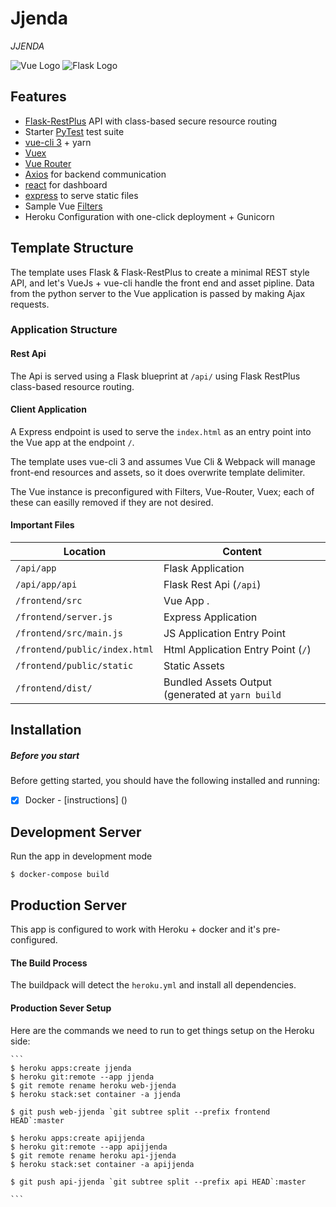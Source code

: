 # Jjenda

_JJENDA_

![Vue Logo](/docs/vue-logo.png "Vue Logo") ![Flask Logo](/docs/flask-logo.png "Flask Logo")

## Features
* [Flask-RestPlus](http://flask-restplus.readthedocs.io) API with class-based secure resource routing
* Starter [PyTest](http://pytest.org) test suite
* [vue-cli 3](https://github.com/vuejs/vue-cli/blob/dev/docs/README.md) + yarn
* [Vuex](https://vuex.vuejs.org/)
* [Vue Router](https://router.vuejs.org/)
* [Axios](https://github.com/axios/axios/) for backend communication
* [react]() for dashboard
* [express]() to serve static files
* Sample Vue [Filters](https://vuejs.org/v2/guide/filters.html)
* Heroku Configuration with one-click deployment + Gunicorn

## Template Structure

The template uses Flask & Flask-RestPlus to create a minimal REST style API,
and let's VueJs + vue-cli handle the front end and asset pipline.
Data from the python server to the Vue application is passed by making Ajax requests.

### Application Structure

#### Rest Api

The Api is served using a Flask blueprint at `/api/` using Flask RestPlus class-based
resource routing.

#### Client Application

A Express endpoint is used to serve the `index.html` as an entry point into the Vue app at the endpoint `/`.

The template uses vue-cli 3 and assumes Vue Cli & Webpack will manage front-end resources and assets, so it does overwrite template delimiter.

The Vue instance is preconfigured with Filters, Vue-Router, Vuex; each of these can easilly removed if they are not desired.

#### Important Files

| Location                      |  Content                                         |
|-------------------------------|--------------------------------------------------|
| `/api/app`                    | Flask Application                                |
| `/api/app/api`                | Flask Rest Api (`/api`)                          |
| `/frontend/src`               | Vue App .                                        |
| `/frontend/server.js`  				| Express Application															 |
| `/frontend/src/main.js`       | JS Application Entry Point                       |
| `/frontend/public/index.html` | Html Application Entry Point (`/`)               |
| `/frontend/public/static`     | Static Assets                                    |
| `/frontend/dist/`             | Bundled Assets Output (generated at `yarn build` |


## Installation

##### Before you start

Before getting started, you should have the following installed and running:

-[X] Docker - [instructions] ()

## Development Server

Run the app in development mode

```
$ docker-compose build
```

## Production Server

This app is configured to work with Heroku + docker and it's pre-configured.

#### The Build Process

The buildpack will detect the `heroku.yml` and install all dependencies.

#### Production Sever Setup

Here are the commands we need to run to get things setup on the Heroku side:

	```
	$ heroku apps:create jjenda
	$ heroku git:remote --app jjenda
	$ git remote rename heroku web-jjenda
	$ heroku stack:set container -a jjenda

	$ git push web-jjenda `git subtree split --prefix frontend HEAD`:master

	$ heroku apps:create apijjenda
	$ heroku git:remote --app apijjenda
	$ git remote rename heroku api-jjenda
	$ heroku stack:set container -a apijjenda

	$ git push api-jjenda `git subtree split --prefix api HEAD`:master

	```
